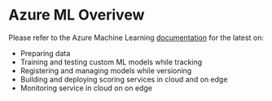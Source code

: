 # Azure ML Overivew

Please refer to the Azure Machine Learning <a href="https://docs.microsoft.com/en-us/azure/machine-learning/overview-what-is-azure-ml" target="blank_">documentation</a> for the latest on:

- Preparing data
- Training and testing custom ML models while tracking
- Registering and managing models while versioning
- Building and deploying scoring services in cloud and on edge
- Monitoring service in cloud on on edge